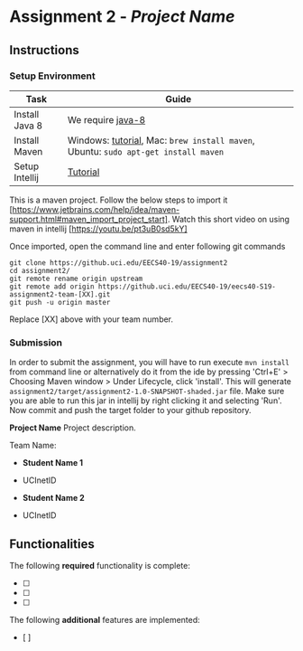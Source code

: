 # Assignment 2 - *Project Name*

## Instructions
### Setup Environment
| Task        | Guide |
| ----------- | ----------- |
|  Install Java 8     | We require [java-8](https://www.oracle.com/technetwork/java/javase/downloads/jdk8-downloads-2133151.html)  |
| Install Maven   | Windows: [tutorial](https://www.google.com/search?q=install+maven+on+windows&oq=install+maven+on+windows&aqs=chrome..69i57j0l5.3082j0j4&sourceid=chrome&ie=UTF-8), Mac: `brew install maven`, Ubuntu: `sudo apt-get install maven`        |
| Setup Intellij | [Tutorial](https://www.jetbrains.com/help/idea/installation-guide.html?section=Windows) |

This is a maven project. Follow the below steps to import it [https://www.jetbrains.com/help/idea/maven-support.html#maven_import_project_start]. Watch this short video on using maven in intellij [https://youtu.be/pt3uB0sd5kY] 

Once imported, open the command line and enter following git commands 

```
git clone https://github.uci.edu/EECS40-19/assignment2
cd assignment2/
git remote rename origin upstream
git remote add origin https://github.uci.edu/EECS40-19/eecs40-S19-assignment2-team-[XX].git
git push -u origin master
```
Replace [XX] above with your team number. 

### Submission
In order to submit the assignment, you will have to run execute `mvn install` from command line or alternatively do it from the ide by pressing 'Ctrl+E' > Choosing Maven window > Under Lifecycle, click 'install'. This will generate `assignment2/target/assignment2-1.0-SNAPSHOT-shaded.jar` file. Make sure you are able to run this jar in intellij by right clicking it and selecting 'Run'. Now commit and push the target folder to your github repository. 

**Project Name** Project description.

Team Name:
* **Student Name 1**
- UCInetID
* **Student Name 2**
- UCInetID

## Functionalities
[//]: # (Write [x] to mark off what was accomplished.<br/>)
The following **required** functionality is complete:

* [ ] 
* [ ] 
* [ ] 

[//]: # (* [ ] Got any features?)
The following **additional** features are implemented:<br/>
* [ ] 

